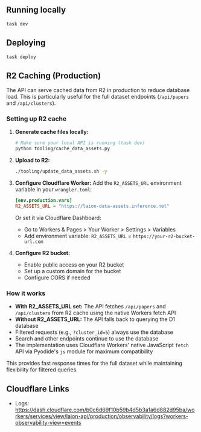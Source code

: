 ## Running locally

```bash
task dev
```

## Deploying

```bash
task deploy
```

## R2 Caching (Production)

The API can serve cached data from R2 in production to reduce database load. This is particularly useful for the full dataset endpoints (`/api/papers` and `/api/clusters`).

### Setting up R2 cache

1. **Generate cache files locally:**

   ```bash
   # Make sure your local API is running (task dev)
   python tooling/cache_data_assets.py
   ```

2. **Upload to R2:**

   ```bash
   ./tooling/update_data_assets.sh -y
   ```

3. **Configure Cloudflare Worker:**
   Add the `R2_ASSETS_URL` environment variable in your `wrangler.toml`:

   ```toml
   [env.production.vars]
   R2_ASSETS_URL = "https://laion-data-assets.inference.net"
   ```

   Or set it via Cloudflare Dashboard:

   - Go to Workers & Pages > Your Worker > Settings > Variables
   - Add environment variable: `R2_ASSETS_URL` = `https://your-r2-bucket-url.com`

4. **Configure R2 bucket:**
   - Enable public access on your R2 bucket
   - Set up a custom domain for the bucket
   - Configure CORS if needed

### How it works

- **With R2_ASSETS_URL set:** The API fetches `/api/papers` and `/api/clusters` from R2 cache using the native Workers fetch API
- **Without R2_ASSETS_URL:** The API falls back to querying the D1 database
- Filtered requests (e.g., `?cluster_id=5`) always use the database
- Search and other endpoints continue to use the database
- The implementation uses Cloudflare Workers' native JavaScript `fetch` API via Pyodide's `js` module for maximum compatibility

This provides fast response times for the full dataset while maintaining flexibility for filtered queries.

## Cloudflare Links

- Logs: https://dash.cloudflare.com/b0c6d69f10b59b4d5b3a1a6d882d95ba/workers/services/view/laion-api/production/observability/logs?workers-observability-view=events
